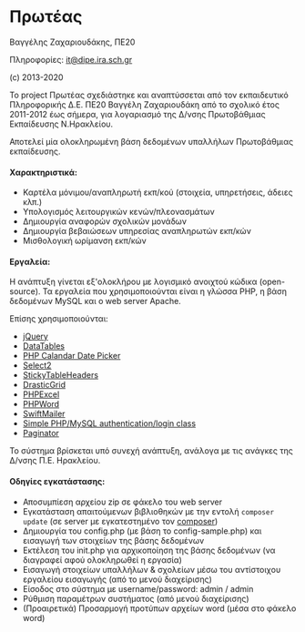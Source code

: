 # Πρωτέας
Βαγγέλης Ζαχαριουδάκης, ΠΕ20

Πληροφορίες: it@dipe.ira.sch.gr

(c) 2013-2020

Το project Πρωτέας σχεδιάστηκε και αναπτύσσεται από τον εκπαιδευτικό Πληροφορικής Δ.Ε. ΠΕ20 Βαγγέλη Ζαχαριουδάκη από το σχολικό έτος 2011-2012 έως σήμερα, για λογαριασμό της Δ/νσης Πρωτοβάθμιας Εκπαίδευσης Ν.Ηρακλείου.

Αποτελεί μία ολοκληρωμένη βάση δεδομένων υπαλλήλων Πρωτοβάθμιας εκπαίδευσης.

#### Χαρακτηριστικά:

- Καρτέλα μόνιμου/αναπληρωτή εκπ/κού (στοιχεία, υπηρετήσεις, άδειες κλπ.)
- Υπολογισμός λειτουργικών κενών/πλεονασμάτων
- Δημιουργία αναφορών σχολικών μονάδων
- Δημιουργία βεβαιώσεων υπηρεσίας αναπληρωτών εκπ/κών
- Μισθολογική ωρίμανση εκπ/κών

#### Εργαλεία:
Η ανάπτυξη γίνεται εξ'ολοκλήρου με λογισμικό ανοιχτού κώδικα (open-source).
Τα εργαλεία που χρησιμοποιούνται είναι η γλώσσα PHP, η βάση δεδομένων MySQL και ο web server Apache.

Επίσης χρησιμοποιούνται:

- [jQuery](https://jquery.com/)
- [DataTables](https://datatables.net/)
- [PHP Calandar Date Picker](http://www.triconsole.com/php/calendar_datepicker.php)
- [Select2](https://select2.org/)
- [StickyTableHeaders](https://github.com/jmosbech/StickyTableHeaders)
- [DrasticGrid](https://www.linux.com/news/quickly-put-data-mysql-web-drasticgrid)
- [PHPExcel](https://github.com/PHPOffice/PHPExcel)
- [PHPWord](https://github.com/PHPOffice/PHPWord)
- [SwiftMailer](https://swiftmailer.symfony.com/)
- [Simple PHP/MySQL authentication/login class](http://www.emirplicanic.com/php/simple-phpmysql-authentication-class)
- [Paginator](https://code.tutsplus.com/tutorials/how-to-paginate-data-with-php--net-2928)

Το σύστημα βρίσκεται υπό συνεχή ανάπτυξη, ανάλογα με τις ανάγκες της Δ/νσης Π.Ε. Ηρακλείου.

#### Οδηγίες εγκατάστασης:
- Αποσυμπίεση αρχείου zip σε φάκελο του web server
- Εγκατάσταση απαιτούμενων βιβλιοθηκών με την εντολή `composer update` (σε server με εγκατεστημένο τον [composer](https://getcomposer.org/))
- Δημιουργία του config.php (με βάση το config-sample.php) και εισαγωγή των στοιχείων της βάσης δεδομένων
- Εκτέλεση του init.php για αρχικοποίηση της βάσης δεδομένων (να διαγραφεί αφού ολοκληρωθεί η εργασία)
- Εισαγωγή στοιχείων υπαλλήλων & σχολείων μέσω του αντίστοιχου εργαλείου εισαγωγής (από το μενού διαχείρισης)
- Είσοδος στο σύστημα με username/password: admin / admin
- Ρύθμιση παραμέτρων συστήματος (από μενού διαχείρισης)
- (Προαιρετικά) Προσαρμογή προτύπων αρχείων word (μέσα στο φάκελο word)
